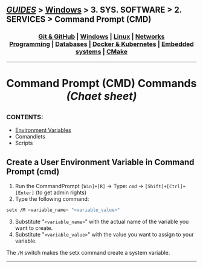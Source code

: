 ## [_GUIDES_][guides] > [Windows][win]  > 3. SYS. SOFTWARE > 2. SERVICES > **Command Prompt (CMD)**

### <p align=center>[Git & GitHub][git] | [Windows][win] | [Linux][linux] | [Networks][nets] <br/> [Programming][progLang] | [Databases][db] | [Docker & Kubernetes][docker] | [Embedded systems][embSys] | [CMake][CMake] </p>

<!--
* [_GUIDES_][guides]
* [Git & GitHub][git]
* [Windows][win]
* [Linux][linux] (Unix)
* [Networks][nets]
* [Programming Languages][progLang]
* [Databases][db]
* [Docker & Kubernetes][docker]
* [Embedded systems][embSys]
* [CMake][CMake]
-->

[guides]:   ../../../../../../README.md
[git]:      ../../../../../001_Git_and_GitHub_/Git_And_GitHub.md
[win]:      ../../../../Windows.md
[linux]:    ../../../../../003_Linux_(Unix)_/Linux_(Unix).md
[nets]:     ../../../../../004_Networks_/Networks.md
[progLang]: ../../../../../005_Programming_languages_/Programming.md
[db]:       ../../../../../006_Databases_/Databases.md
[docker]:   ../../../../../007_Docker_and_Kubernetes_/Docker_and_Kubernates.md
[embSys]:   ../../../../../008_Embedded_systems_/Embedded_systems.md
[CMake]:    ../../../../../009_CMake_/CMake_Tutorial.md

---
<!-- ---------------------------------- * Navigation * ---------------------------------- -->
# <p align=center><b>Command Prompt (CMD) Commands</b> <i>(Chaet sheet)</i></p>

### CONTENTS:

* [Environment Variables][EnvVari]
* Comandlets
* Scripts

## Create a User Environment Variable in Command Prompt (cmd)

1. Run the CommandPrompt `[Win]+[R]` -> Type: *`cmd`* -> `[Shift]+[Ctrl]+[Enter]` (to get admin rights)
2. Type the following command:

```bash
setx /M <variable_name> "<variable_value>"
```

3. Substitute "`<variable_name>`" with the actual name of the variable you want to create.
4. Substitute "`<variable_value>`" with the value you want to assign to your variable.

The `/M` switch makes the setx command create a system variable.

<!--
* [Environment Variables][EnvVari]
-->

[EnvVari]: ../../3_EnvironmentVariables_/read/EnvironmentVariables.md

---